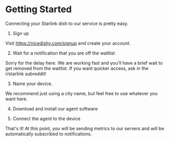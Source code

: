 # Getting Started

Connecting your Starlink dish to our service is pretty easy.

1. Sign up

Visit https://nicedishy.com/signup and create your account.

2. Wait for a notification that you are off the waitlist

Sorry for the delay here. We are working fast and you'll have a brief wait to get removed from the waitlist. If you want quicker access, ask in the r/starlink subreddit! 

3. Name your device. 

We recommend just using a city name, but feel free to use whatever you want here.

4. Download and install our agent software

5. Connect the agent to the device

That's it! At this point, you will be sending metrics to our servers and will be automatically subscribed to notifications.
